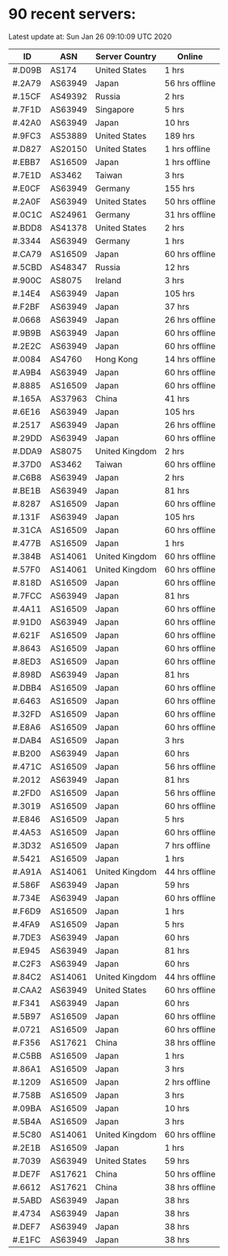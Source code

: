 # 90 recent servers:

Latest update at: Sun Jan 26 09:10:09 UTC 2020

| ID | ASN | Server Country | Online |
| -- | --- | -------------- | ------ |
| #.D09B | AS174 | United States | 1 hrs |
| #.2A79 | AS63949 | Japan | 56 hrs offline |
| #.15CF | AS49392 | Russia | 2 hrs |
| #.7F1D | AS63949 | Singapore | 5 hrs |
| #.42A0 | AS63949 | Japan | 10 hrs |
| #.9FC3 | AS53889 | United States | 189 hrs |
| #.D827 | AS20150 | United States | 1 hrs offline |
| #.EBB7 | AS16509 | Japan | 1 hrs offline |
| #.7E1D | AS3462 | Taiwan | 3 hrs |
| #.E0CF | AS63949 | Germany | 155 hrs |
| #.2A0F | AS63949 | United States | 50 hrs offline |
| #.0C1C | AS24961 | Germany | 31 hrs offline |
| #.BDD8 | AS41378 | United States | 2 hrs |
| #.3344 | AS63949 | Germany | 1 hrs |
| #.CA79 | AS16509 | Japan | 60 hrs offline |
| #.5CBD | AS48347 | Russia | 12 hrs |
| #.900C | AS8075 | Ireland | 3 hrs |
| #.14E4 | AS63949 | Japan | 105 hrs |
| #.F2BF | AS63949 | Japan | 37 hrs |
| #.0668 | AS63949 | Japan | 26 hrs offline |
| #.9B9B | AS63949 | Japan | 60 hrs offline |
| #.2E2C | AS63949 | Japan | 60 hrs offline |
| #.0084 | AS4760 | Hong Kong | 14 hrs offline |
| #.A9B4 | AS63949 | Japan | 60 hrs offline |
| #.8885 | AS16509 | Japan | 60 hrs offline |
| #.165A | AS37963 | China | 41 hrs |
| #.6E16 | AS63949 | Japan | 105 hrs |
| #.2517 | AS63949 | Japan | 26 hrs offline |
| #.29DD | AS63949 | Japan | 60 hrs offline |
| #.DDA9 | AS8075 | United Kingdom | 2 hrs |
| #.37D0 | AS3462 | Taiwan | 60 hrs offline |
| #.C6B8 | AS63949 | Japan | 2 hrs |
| #.BE1B | AS63949 | Japan | 81 hrs |
| #.8287 | AS16509 | Japan | 60 hrs offline |
| #.131F | AS63949 | Japan | 105 hrs |
| #.31CA | AS16509 | Japan | 60 hrs offline |
| #.477B | AS16509 | Japan | 1 hrs |
| #.384B | AS14061 | United Kingdom | 60 hrs offline |
| #.57F0 | AS14061 | United Kingdom | 60 hrs offline |
| #.818D | AS16509 | Japan | 60 hrs offline |
| #.7FCC | AS63949 | Japan | 81 hrs |
| #.4A11 | AS16509 | Japan | 60 hrs offline |
| #.91D0 | AS63949 | Japan | 60 hrs offline |
| #.621F | AS16509 | Japan | 60 hrs offline |
| #.8643 | AS16509 | Japan | 60 hrs offline |
| #.8ED3 | AS16509 | Japan | 60 hrs offline |
| #.898D | AS63949 | Japan | 81 hrs |
| #.DBB4 | AS16509 | Japan | 60 hrs offline |
| #.6463 | AS16509 | Japan | 60 hrs offline |
| #.32FD | AS16509 | Japan | 60 hrs offline |
| #.E8A6 | AS16509 | Japan | 60 hrs offline |
| #.DAB4 | AS16509 | Japan | 3 hrs |
| #.B200 | AS63949 | Japan | 60 hrs |
| #.471C | AS16509 | Japan | 56 hrs offline |
| #.2012 | AS63949 | Japan | 81 hrs |
| #.2FD0 | AS16509 | Japan | 56 hrs offline |
| #.3019 | AS16509 | Japan | 60 hrs offline |
| #.E846 | AS16509 | Japan | 5 hrs |
| #.4A53 | AS16509 | Japan | 60 hrs offline |
| #.3D32 | AS16509 | Japan | 7 hrs offline |
| #.5421 | AS16509 | Japan | 1 hrs |
| #.A91A | AS14061 | United Kingdom | 44 hrs offline |
| #.586F | AS63949 | Japan | 59 hrs |
| #.734E | AS63949 | Japan | 60 hrs offline |
| #.F6D9 | AS16509 | Japan | 1 hrs |
| #.4FA9 | AS16509 | Japan | 5 hrs |
| #.7DE3 | AS63949 | Japan | 60 hrs |
| #.E945 | AS63949 | Japan | 81 hrs |
| #.C2F3 | AS63949 | Japan | 60 hrs |
| #.84C2 | AS14061 | United Kingdom | 44 hrs offline |
| #.CAA2 | AS63949 | United States | 60 hrs offline |
| #.F341 | AS63949 | Japan | 60 hrs |
| #.5B97 | AS16509 | Japan | 60 hrs offline |
| #.0721 | AS16509 | Japan | 60 hrs offline |
| #.F356 | AS17621 | China | 38 hrs offline |
| #.C5BB | AS16509 | Japan | 1 hrs |
| #.86A1 | AS16509 | Japan | 3 hrs |
| #.1209 | AS16509 | Japan | 2 hrs offline |
| #.758B | AS16509 | Japan | 3 hrs |
| #.09BA | AS16509 | Japan | 10 hrs |
| #.5B4A | AS16509 | Japan | 3 hrs |
| #.5C80 | AS14061 | United Kingdom | 60 hrs offline |
| #.2E1B | AS16509 | Japan | 1 hrs |
| #.7039 | AS63949 | United States | 59 hrs |
| #.DE7F | AS17621 | China | 50 hrs offline |
| #.6612 | AS17621 | China | 38 hrs offline |
| #.5ABD | AS63949 | Japan | 38 hrs |
| #.4734 | AS63949 | Japan | 38 hrs |
| #.DEF7 | AS63949 | Japan | 38 hrs |
| #.E1FC | AS63949 | Japan | 38 hrs |

